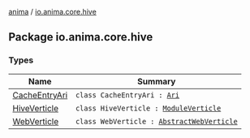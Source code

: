 [anima](../index.md) / [io.anima.core.hive](./index.md)

## Package io.anima.core.hive

### Types

| Name | Summary |
|---|---|
| [CacheEntryAri](-cache-entry-ari/index.md) | `class CacheEntryAri : `[`Ari`](../io.anima/-ari.md) |
| [HiveVerticle](-hive-verticle/index.md) | `class HiveVerticle : `[`ModuleVerticle`](../io.anima/-module-verticle/index.md) |
| [WebVerticle](-web-verticle/index.md) | `class WebVerticle : `[`AbstractWebVerticle`](../io.anima.core.web/-abstract-web-verticle/index.md) |
